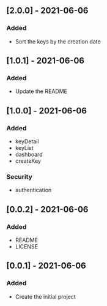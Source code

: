 ## [2.0.0] - 2021-06-06
### Added
- Sort the keys by the creation date

## [1.0.1] - 2021-06-06
### Added
- Update the README

## [1.0.0] - 2021-06-06
### Added
- keyDetail
- keyList
- dashboard
- createKey
### Security
- authentication

## [0.0.2] - 2021-06-06
### Added
- README
- LICENSE

## [0.0.1] - 2021-06-06
### Added
- Create the initial project
